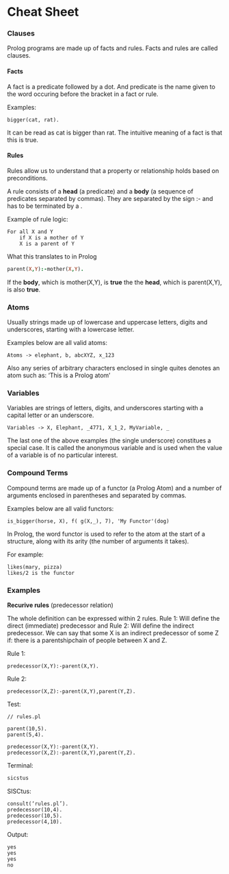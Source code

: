 # Cheat Sheet



### Clauses

Prolog programs are made up of facts and rules. Facts and rules are called clauses.

#### Facts 

A fact is a predicate followed by a dot. And predicate is the name given to the word occuring before the bracket in a fact or rule.

Examples:

```
bigger(cat, rat).
```

It can be read as cat is bigger than rat. The intuitive meaning of a fact is that this is true.

#### Rules

Rules allow us to understand that a property or relationship holds based on preconditions.

A rule consists of a **head** (a predicate) and a **body** (a sequence of predicates separated by commas). They are separated by the sign :- and has to be terminated by a .

 Example of rule logic:

```
For all X and Y
	if X is a mother of Y
	X is a parent of Y
```

What this translates to in Prolog

```Prolog
parent(X,Y):-mother(X,Y).
```

If the **body**, which is mother(X,Y), is **true** the the **head**, which is parent(X,Y), is also **true**.



### Atoms

Usually strings made up of lowercase and uppercase letters, digits and underscores, starting with a lowercase letter.

Examples below are all valid atoms:

```
Atoms -> elephant, b, abcXYZ, x_123
```

Also any series of arbitrary characters enclosed in single quites denotes an atom such as:
‘This is a Prolog atom’



### Variables

Variables are strings of letters, digits, and underscores starting with a capital letter or an underscore.

```
Variables -> X, Elephant, _4771, X_1_2, MyVariable, _
```

The last one of the above examples (the single underscore) constitues a special case. It is called the anonymous variable and is used when the value of a variable is of no particular interest.



### Compound Terms

Compound terms are made up of a functor (a Prolog Atom) and a number of arguments enclosed in parentheses and separated by commas. 

Examples below are all valid functors:

```
is_bigger(horse, X), f( g(X,_), 7), 'My Functor'(dog)
```

In Prolog, the word functor is used to refer to the atom at the start of a structure, along with its arity (the number of arguments it takes).

For example:

```
likes(mary, pizza)
likes/2 is the functor
```

### Examples

**Recurive rules** (predecessor relation)

The whole definition can be expressed within 2 rules. Rule 1: Will define the direct (immediate) predecessor and Rule 2: Will define the indirect predecessor. We can say that some X is an indirect predecessor of some Z if: there is a parentshipchain of people between X and Z.



Rule 1:

```
predecessor(X,Y):-parent(X,Y).
```

Rule 2:

```
predecessor(X,Z):-parent(X,Y),parent(Y,Z).
```

Test:

```
// rules.pl

parent(10,5).
parent(5,4).

predecessor(X,Y):-parent(X,Y).
predecessor(X,Z):-parent(X,Y),parent(Y,Z).
```

Terminal:

```bash	
sicstus
```

SISCtus:

```
consult(‘rules.pl’).
predecessor(10,4).
predecessor(10,5).
predecessor(4,10).
```

Output:

```
yes
yes
yes
no
```

